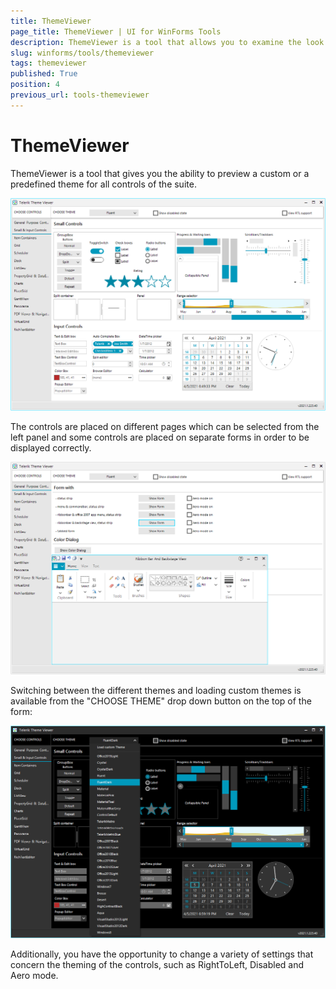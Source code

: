 ```yaml
---
title: ThemeViewer
page_title: ThemeViewer | UI for WinForms Tools
description: ThemeViewer is a tool that allows you to examine the look of the controls with all the predefined themes.
slug: winforms/tools/themeviewer
tags: themeviewer
published: True
position: 4
previous_url: tools-themeviewer
---
```


# ThemeViewer

ThemeViewer is a tool that gives you the ability to preview a custom or a predefined theme for all controls of the suite.

![tools-themeviewer 001](images/tools-themeviewer001.png)

The controls are placed on different pages which can be selected from the left panel and some controls are placed on separate forms in order to be displayed correctly.

![tools-themeviewer 002](images/tools-themeviewer002.png)

Switching between the different themes and loading custom themes is available from the "CHOOSE THEME" drop down button on the top of the form:

![tools-themeviewer 003](images/tools-themeviewer003.png)

Additionally, you have the opportunity to change a variety of settings that concern the theming of the controls, such as RightToLeft, Disabled and Aero mode.